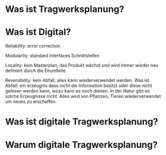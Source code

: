 


# Was ist Tragwerksplanung?




# Was ist Digital?

Reliability: error correction


Modularity: standard interfaces Schnittstellen



Locality: kein Masterplan, das Produkt wächst und wird immer wieder neu definiert durch die Einzelteile. 


Reversibility: kein Abfall, alles kann wiederverwendet werden. Was ist Abfall: ein erzeugnis dass nicht die Information besitzt oder diese nicht gelesen werden kann, wozu kann es noch dienen. In der Natur gibt es solche Erzeugnisse nicht. Alles wird von Pflanzen, Tieren wiederverwendet um neues zu erschaffen.


# Was ist digitale Tragwerksplanung?





# Warum digitale Tragwerksplanung?
